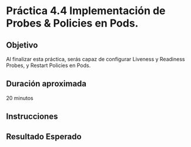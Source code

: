# Práctica 4.4 Implementación de Probes & Policies en Pods.


## Objetivo
Al finalizar esta práctica, serás capaz de configurar Liveness y Readiness Probes, y Restart Policies en Pods.


## Duración aproximada

20 minutos

## Instrucciones

## Resultado Esperado